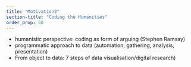 ```yaml
---
title: "Motivation2"
section-title: "Coding the Humanities"
order_prop: 60
---
```


+ humanistic perspective: coding as form of arguing (Stephen Ramsay)
+ programmatic approach to data (automation, gathering, analysis, presentation)
+ From object to data: 7 steps of data visualisation/digital research)

